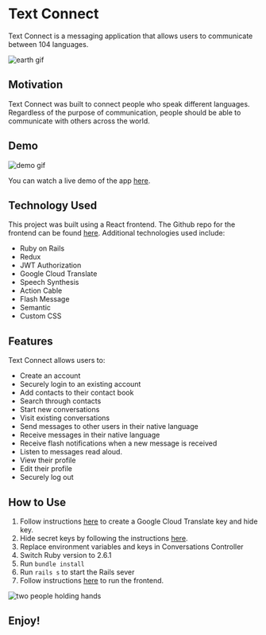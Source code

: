# Text Connect

Text Connect is a messaging application that allows users to communicate between 104 languages.

![earth gif](https://media.giphy.com/media/l1KVcrdl7rJpFnY2s/giphy.gif)

## Motivation

Text Connect was built to connect people who speak different languages. Regardless of the purpose of communication, people should be able to communicate with others across the world.

## Demo
![demo gif](https://media.giphy.com/media/ZFQqfxChY68AayJDNo/giphy.gif)

You can watch a live demo of the app [here](https://www.youtube.com/watch?v=GezKCrnQ5iE).

## Technology Used
This project was built using a React frontend. The Github repo for the frontend can be found [here](https://github.com/danasevcik/textconnect-frontend). Additional technologies used include:
* Ruby on Rails
* Redux
* JWT Authorization
* Google Cloud Translate
* Speech Synthesis
* Action Cable
* Flash Message
* Semantic
* Custom CSS

## Features
Text Connect allows users to:
* Create an account
* Securely login to an existing account
* Add contacts to their contact book
* Search through contacts
* Start new conversations
* Visit existing conversations
* Send messages to other users in their native language
* Receive messages in their native language
* Receive flash notifications when a new message is received
* Listen to messages read aloud.
* View their profile  
* Edit their profile
* Securely log out

## How to Use
1. Follow instructions [here](https://cloud.google.com/translate/docs/quickstarts) to create a Google Cloud Translate key and hide key.
2. Hide secret keys by following the instructions [here](https://github.com/bkeepers/dotenv).
3. Replace environment variables and keys in Conversations Controller
4. Switch Ruby version to 2.6.1
5. Run ```bundle install```
6. Run ```rails s``` to start the Rails sever
7. Follow instructions [here](https://github.com/danasevcik/textconnect-frontend) to run the frontend.

![two people holding hands](https://media.giphy.com/media/LwHaQCGZMdD9Ghalrl/giphy.gif)

## Enjoy!
